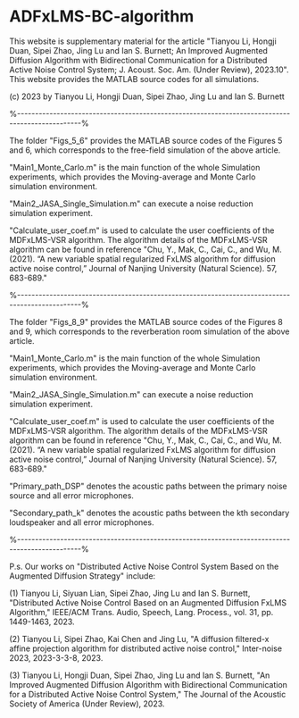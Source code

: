 # ADFxLMS-BC-algorithm
This website is supplementary material for the article "Tianyou Li, Hongji Duan, Sipei Zhao, Jing Lu and Ian S. Burnett; An Improved Augmented Diffusion Algorithm with Bidirectional Communication for a Distributed Active Noise Control System; J. Acoust. Soc. Am. (Under Review), 2023.10". This website provides the MATLAB source codes for all simulations. 

(c) 2023 by Tianyou Li, Hongji Duan, Sipei Zhao, Jing Lu and Ian S. Burnett

%------------------------------------------------------------------------------------------------%

The folder "Figs_5_6" provides the MATLAB source codes of the Figures 5 and 6, which corresponds to the free-field simulation of the above article.

"Main1_Monte_Carlo.m" is the main function of the whole Simulation experiments, which provides the Moving-average and Monte Carlo simulation environment.

"Main2_JASA_Single_Simulation.m" can execute a noise reduction simulation experiment.

"Calculate_user_coef.m" is used to calculate the user coefficients of the MDFxLMS-VSR algorithm. The algorithm details of the MDFxLMS-VSR algorithm can be found in reference "Chu, Y., Mak, C., Cai, C., and Wu, M. (2021). “A new variable spatial regularized FxLMS algorithm for diffusion active noise control,” Journal of Nanjing University (Natural Science). 57, 683-689." 

%------------------------------------------------------------------------------------------------%

The folder "Figs_8_9" provides the MATLAB source codes of the Figures 8 and 9, which corresponds to the reverberation room simulation of the above article.

"Main1_Monte_Carlo.m" is the main function of the whole Simulation experiments, which provides the Moving-average and Monte Carlo simulation environment.

"Main2_JASA_Single_Simulation.m" can execute a noise reduction simulation experiment.

"Calculate_user_coef.m" is used to calculate the user coefficients of the MDFxLMS-VSR algorithm. The algorithm details of the MDFxLMS-VSR algorithm can be found in reference "Chu, Y., Mak, C., Cai, C., and Wu, M. (2021). “A new variable spatial regularized FxLMS algorithm for diffusion active noise control,” Journal of Nanjing University (Natural Science). 57, 683-689."

"Primary_path_DSP" denotes the acoustic paths between the primary noise source and all error microphones. 

"Secondary_path_k" denotes the acoustic paths between the kth secondary loudspeaker and all error microphones.

%------------------------------------------------------------------------------------------------%

P.s. Our works on "Distributed Active Noise Control System Based on the Augmented Diffusion Strategy" include:

(1) Tianyou Li, Siyuan Lian, Sipei Zhao, Jing Lu and Ian S. Burnett, "Distributed Active Noise Control Based on an Augmented Diffusion FxLMS Algorithm," IEEE/ACM Trans. Audio, Speech, Lang. Process., vol. 31, pp. 1449-1463, 2023.

(2) Tianyou Li, Sipei Zhao, Kai Chen and Jing Lu, "A diffusion filtered-x affine projection algorithm for distributed active noise control," Inter-noise 2023, 2023-3-3-8, 2023.

(3) Tianyou Li, Hongji Duan, Sipei Zhao, Jing Lu and Ian S. Burnett, "An Improved Augmented Diffusion Algorithm with Bidirectional Communication for a Distributed Active Noise Control System," The Journal of the Acoustic Society of America (Under Review), 2023.
